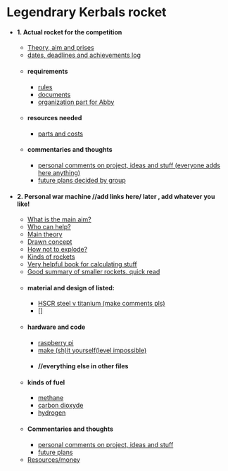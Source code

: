 # Legendrary Kerbals rocket
* #### 1. Actual rocket for the competition
    * [Theory, aim and prises](theory_aim_prices.md)
    * [dates, deadlines and achievements log](dates_deadlines_acheivements.md)
    * #### requirements
        * [rules](rules.md)
        * [documents](documents_required_stuff.md)
        * [organization part for Abby](for_abby.md)
    * #### resources needed
        * [parts and costs](parts_costs.md)
    * #### commentaries and thoughts
        * [personal comments on project, ideas and stuff (everyone adds here anything)](comment_compet.md)
        * [future plans decided by group](futur_plans_comp.md)
     

* #### 2. Personal war machine //add links here\/ later , add whatever you like!
    * [What is the main aim?]() 
    * [Who can help?](who_help.md)
    * [Main theory]()
    * [Drawn concept]() 
    * [How not to explode?]() 
    * [Kinds of rockets]()
    * [Very helpful book for calculating stuff](https://cloudflare-ipfs.com/ipfs/bafykbzacecike6aafvfmssy6ppjohgp5qolkioxw5w5l2y6hxnvyf5pw2yk72?filename=Hill%20Peterson%20-%20Mechanics%20and%20thermodynamics%20of%20propulsion%20%281992%29.pdf)
    * [Good summary of smaller rockets. quick read](https://spacha.github.io/How-to-Rocket/)
    * #### material and design of listed:
        * [HSCR steel v titanium (make comments pls)](https://dsiac.org/articles/high-strength-corrosion-resistant-steel-over-titanium-alloy-for-aircraft-critical-components/)
        * []
    * #### hardware and code
        * [raspberry pi]()
        * [make (sh)it yourself(level impossible)]()
        * #### //everything else in other files
    * #### kinds of fuel
        * [methane]()
        * [carbon dioxyde]()
        * [hydrogen](hydrogen.md)
    * #### Commentaries and thoughts
        * [personal comments on project, ideas and stuff]()
        * [future plans]()
    * [Resources/money](res_mon.md) 

